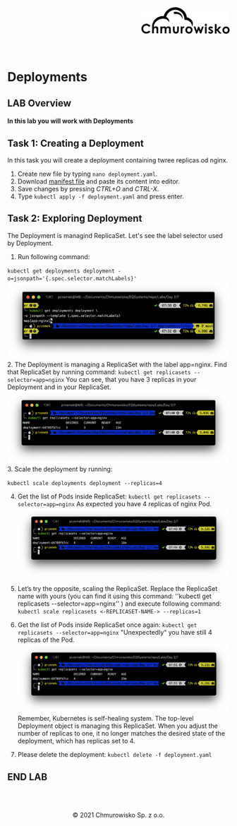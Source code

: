<img src="../../img/logo.png" alt="Chmurowisko logo" width="200" align="right">
<br><br>
<br><br>
<br><br>

# Deployments

## LAB Overview

#### In this lab you will work with Deployments

## Task 1: Creating a Deployment

In this task you will create a deployment containing twree replicas od nginx.

1. Create new file by typing `nano deployment.yaml`.
2. Download [manifest file](./files/deployment.yaml) and paste its content into editor.
3. Save changes by pressing _CTRL+O_ and _CTRL-X_.
4. Type `kubectl apply -f deployment.yaml` and press enter.

## Task 2: Exploring Deployment

The Deployment is managind ReplicaSet. Let's see the label selector used by Deployment.

1. Run following command:

`kubectl get deployments deployment -o=jsonpath='{.spec.selector.matchLabels}'`
![img](./img/deployment1.png) 2. The Deployment is managing a ReplicaSet with the label app=nginx. Find that ReplicaSet by running command: `kubectl get replicasets --selector=app=nginx`
You can see, that you have 3 replicas in your Deployment and in your ReplicaSet.
![img](./img/deployment2.png) 3. Scale the deployment by running:

`kubectl scale deployments deployment --replicas=4`

4. Get the list of Pods inside ReplicaSet: `kubectl get replicasets --selector=app=nginx`
   As expected you have 4 replicas of nginx Pod.
   ![img](./img/deployment3.png)
5. Let’s try the opposite, scaling the ReplicaSet. Replace the ReplicaSet name with yours (you can find it using this command: ''kubectl get replicasets --selector=app=nginx'' ) and execute following command:
   `kubectl scale replicasets <-REPLICASET-NAME-> --replicas=1`
6. Get the list of Pods inside ReplicaSet once again: `kubectl get replicasets --selector=app=nginx`
   "Unexpectedly" you have still 4 replicas of the Pod.
   ![img](./img/deployment4.png)
   Remember, Kubernetes is self-healing system. The top-level Deployment object is managing this ReplicaSet. When you adjust the number of replicas to one, it no longer matches the desired state of the deployment, which has replicas set to 4.

7. Please delete the deployment: `kubectl delete -f deployment.yaml`

## END LAB

<br><br>

<center><p>&copy; 2021 Chmurowisko Sp. z o.o.<p></center>
